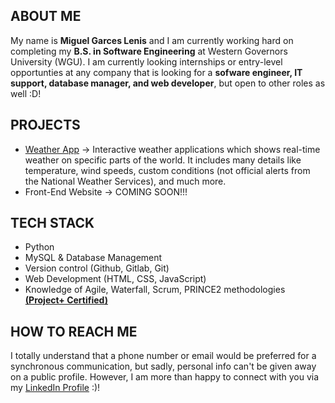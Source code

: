 ## ABOUT ME
My name is **Miguel Garces Lenis** and I am currently working hard on completing my **B.S. in Software Engineering** at Western Governors University (WGU).
I am currently looking internships or entry-level opportunties at any company that is looking for a **sofware engineer, IT support, database manager, and web developer**, but open to other roles as well :D!

## PROJECTS
- [Weather App](https://github.com/destrutoyt/Weather_App) -> Interactive weather applications which shows real-time weather on specific parts of the world. It includes many details like temperature, wind speeds, custom conditions (not official alerts from the National Weather Services), and much more.
- Front-End Website -> COMING SOON!!!

## TECH STACK
- Python
- MySQL & Database Management
- Version control (Github, Gitlab, Git)
- Web Development (HTML, CSS, JavaScript)
- Knowledge of Agile, Waterfall, Scrum, PRINCE2 methodologies **[(Project+ Certified)](https://www.credly.com/badges/922e12ff-b235-422b-9097-17107f79563e/public_url)**

## HOW TO REACH ME
I totally understand that a phone number or email would be preferred for a synchronous communication, but sadly, personal info can't be given away on a public profile. However, I am more than happy to connect with you via my [LinkedIn Profile](https://www.linkedin.com/in/miguelgarcesl/) :)!



<!--
**destrutoyt/destrutoyt** is a ✨ _special_ ✨ repository because its `README.md` (this file) appears on your GitHub profile.

Here are some ideas to get you started:
[here](myLib/README.md)
- 🔭 I’m currently working on ...
- 🌱 I’m currently learning ...
- 👯 I’m looking to collaborate on ...
- 🤔 I’m looking for help with ...
- 💬 Ask me about ...
- 📫 How to reach me: ...
- 😄 Pronouns: ...
- ⚡ Fun fact: ...
-->
